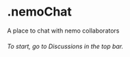# .nemoChat
A place to chat with nemo collaborators

###### To start, go to Discussions in the top bar.
